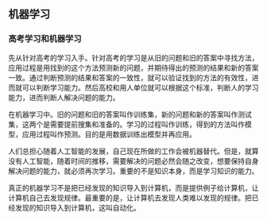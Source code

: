 ## 机器学习

### 高考学习和机器学习

先从针对高考的学习入手。针对高考的学习是从旧的问题和旧的答案中寻找方法，应用过程是用找到的这个方法预测新的问题，并期待得出的预测的结果和新的答案一致。通过判断预测的结果和答案的一致性，就可以验证找到的方法的有效性，进而就可以判断学习能力。然后高校和用人单位就可以根据这个标准，判断人的学习能力，进而判断人解决问题的能力。

在机器学习中。旧的问题和旧的答案叫作训练集，新的问题和新的答案叫作测试集，这两个是需要提前搜集和准备的。学习的过程叫作训练，得到的方法叫作模型，应用过程叫作预测。目的是用数据训练出模型并再应用。

人们总担心随着人工智能的发展，自己现在所做的工作会被机器替代。但是，就算没有人工智能，随着时间的推移，需要解决的问题必然会随之改变，想要保持自身解决问题的能力，就必须再次学习。重要的不是知识本身，而是学习知识的能力。

真正的机器学习不是把已经发现的知识导入到计算机，而是提供例子给计算机，让计算机自己去发现规律。最重要的是，让计算机去发现人类难以发现的规律。把已经发现的知识导入到计算机，这叫自动化。
